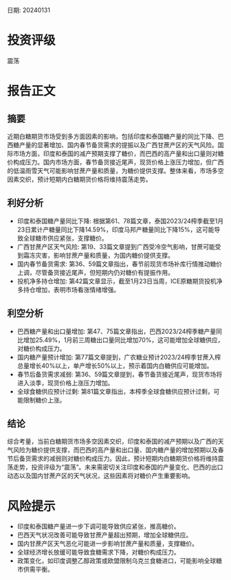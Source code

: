 
日期: 20240131

# 投资评级

震荡

# 报告正文

## 摘要

近期白糖期货市场受到多方面因素的影响，包括印度和泰国糖产量的同比下降、巴西糖产量的显著增加、国内春节备货需求的提振以及广西甘蔗产区的天气风险。国际市场方面，印度和泰国的减产预期支撑了糖价，而巴西的高产量和出口量则对糖价构成压力。国内市场方面，春节备货接近尾声，现货价格上涨压力增加，但广西的低温雨雪天气可能影响甘蔗产量和质量，为糖价提供支撑。整体来看，市场多空因素交织，预计短期内白糖期货价格将维持震荡走势。

## 利好分析

* 印度和泰国糖产量同比下降: 根据第61、78篇文章，泰国2023/24榨季截至1月23日累计产糖量同比下降14.59%，印度马邦产糖量同比下降15%，这可能导致全球糖市供应紧张，支撑糖价。
* 广西甘蔗产区天气风险: 第19、33篇文章提到广西受冷空气影响，甘蔗可能受到霜冻灾害，影响甘蔗产量和质量，为国内糖价提供支撑。
* 国内春节备货需求: 第36、59篇文章指出，春节前现货市场补库行情推动糖价上调，尽管备货接近尾声，但短期内仍对糖价有提振作用。
* 投机净多持仓增加: 第42篇文章显示，截至1月23日当周，ICE原糖期货投机净多持仓增加，表明市场看涨情绪增强。

## 利空分析

* 巴西糖产量和出口量增加: 第47、75篇文章指出，巴西2023/24榨季糖产量同比增加25.49%，1月前三周糖出口量同比增加70%，这可能增加全球糖供应，对糖价构成压力。
* 国内糖产量预计增加: 第77篇文章提到，广农糖业预计2023/24榨季甘蔗入榨总量增长40%以上，单产增长50%以上，预示着国内白糖供应可能增加。
* 春节后备货需求减弱: 第36、59篇文章提到，春节备货接近尾声，现货市场将进入淡季，现货价格上涨压力增加。
* 全球食糖供应预计过剩: 第81篇文章指出，本榨季全球食糖供应预计过剩，可能限制糖价上涨。

## 结论

综合考量，当前白糖期货市场多空因素交织，印度和泰国的减产预期以及广西的天气风险为糖价提供支撑，而巴西的高产量和出口量、国内糖产量的增加预期以及春节后备货需求的减弱则对糖价构成压力。因此，预计短期内白糖期货价格将维持震荡走势，投资评级为“震荡”。未来需密切关注印度和泰国的产量变化、巴西的出口动态以及国内甘蔗产区的天气状况，这些因素将对糖价产生重要影响。

# 风险提示

* 印度和泰国糖产量进一步下调可能导致供应紧张，推高糖价。
* 巴西天气状况改善可能导致甘蔗产量超出预期，增加全球糖供应。
* 国内甘蔗产区天气恶化可能进一步影响甘蔗产量和质量，支撑糖价。
* 全球经济增长放缓可能导致食糖需求下降，对糖价构成压力。
* 政策变化，如印度调整乙醇政策或欧盟限制乌克兰食糖进口，可能影响全球糖市供需平衡。
